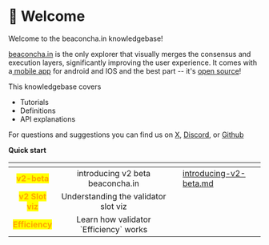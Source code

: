 # 👋 Welcome

Welcome to the beaconcha.in knowledgebase!

[beaconcha.in](https://beaconcha.in/) is the only explorer that visually merges the consensus and execution layers, significantly improving the user experience. It comes with a[ mobile app](https://beaconcha.in/mobile) for android and IOS and the best part -- it's [open source](https://github.com/gobitfly/eth2-beaconchain-explorer)!

This knowledgebase covers&#x20;

* Tutorials
* Definitions&#x20;
* API explanations

For questions and suggestions you can find us on [X](https://x.com/beaconcha\_in), [Discord](https://dsc.gg/beaconchain), or [Github](https://github.com/gobitfly/eth2-beaconchain-explorer)



**Quick start**

<table data-view="cards"><thead><tr><th align="center"></th><th align="center"></th><th></th><th data-hidden data-card-target data-type="content-ref"></th></tr></thead><tbody><tr><td align="center"><mark style="color:orange;"><strong>v2-beta</strong></mark></td><td align="center">introducing v2 beta beaconcha.in</td><td></td><td><a href="v2-beaconcha.in-explorer-beta/introducing-v2-beta.md">introducing-v2-beta.md</a></td></tr><tr><td align="center"><mark style="color:orange;"><strong>v2 Slot viz</strong></mark></td><td align="center">Understanding the validator slot viz</td><td></td><td></td></tr><tr><td align="center"><mark style="color:orange;"><strong>Efficiency</strong></mark></td><td align="center">Learn how validator `Efficiency` works</td><td></td><td></td></tr></tbody></table>
